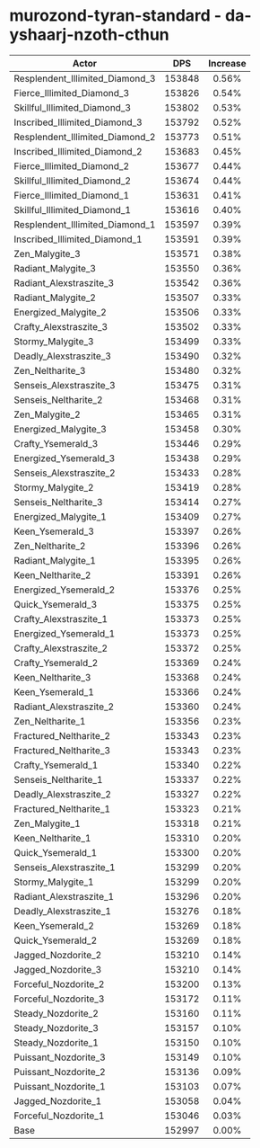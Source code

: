 # murozond-tyran-standard - da-yshaarj-nzoth-cthun
| Actor | DPS | Increase |
|---|:---:|:---:|
|Resplendent_Illimited_Diamond_3|153848|0.56%|
|Fierce_Illimited_Diamond_3|153826|0.54%|
|Skillful_Illimited_Diamond_3|153802|0.53%|
|Inscribed_Illimited_Diamond_3|153792|0.52%|
|Resplendent_Illimited_Diamond_2|153773|0.51%|
|Inscribed_Illimited_Diamond_2|153683|0.45%|
|Fierce_Illimited_Diamond_2|153677|0.44%|
|Skillful_Illimited_Diamond_2|153674|0.44%|
|Fierce_Illimited_Diamond_1|153631|0.41%|
|Skillful_Illimited_Diamond_1|153616|0.40%|
|Resplendent_Illimited_Diamond_1|153597|0.39%|
|Inscribed_Illimited_Diamond_1|153591|0.39%|
|Zen_Malygite_3|153571|0.38%|
|Radiant_Malygite_3|153550|0.36%|
|Radiant_Alexstraszite_3|153542|0.36%|
|Radiant_Malygite_2|153507|0.33%|
|Energized_Malygite_2|153506|0.33%|
|Crafty_Alexstraszite_3|153502|0.33%|
|Stormy_Malygite_3|153499|0.33%|
|Deadly_Alexstraszite_3|153490|0.32%|
|Zen_Neltharite_3|153480|0.32%|
|Senseis_Alexstraszite_3|153475|0.31%|
|Senseis_Neltharite_2|153468|0.31%|
|Zen_Malygite_2|153465|0.31%|
|Energized_Malygite_3|153458|0.30%|
|Crafty_Ysemerald_3|153446|0.29%|
|Energized_Ysemerald_3|153438|0.29%|
|Senseis_Alexstraszite_2|153433|0.28%|
|Stormy_Malygite_2|153419|0.28%|
|Senseis_Neltharite_3|153414|0.27%|
|Energized_Malygite_1|153409|0.27%|
|Keen_Ysemerald_3|153397|0.26%|
|Zen_Neltharite_2|153396|0.26%|
|Radiant_Malygite_1|153395|0.26%|
|Keen_Neltharite_2|153391|0.26%|
|Energized_Ysemerald_2|153376|0.25%|
|Quick_Ysemerald_3|153375|0.25%|
|Crafty_Alexstraszite_1|153373|0.25%|
|Energized_Ysemerald_1|153373|0.25%|
|Crafty_Alexstraszite_2|153372|0.25%|
|Crafty_Ysemerald_2|153369|0.24%|
|Keen_Neltharite_3|153368|0.24%|
|Keen_Ysemerald_1|153366|0.24%|
|Radiant_Alexstraszite_2|153360|0.24%|
|Zen_Neltharite_1|153356|0.23%|
|Fractured_Neltharite_2|153343|0.23%|
|Fractured_Neltharite_3|153343|0.23%|
|Crafty_Ysemerald_1|153340|0.22%|
|Senseis_Neltharite_1|153337|0.22%|
|Deadly_Alexstraszite_2|153327|0.22%|
|Fractured_Neltharite_1|153323|0.21%|
|Zen_Malygite_1|153318|0.21%|
|Keen_Neltharite_1|153310|0.20%|
|Quick_Ysemerald_1|153300|0.20%|
|Senseis_Alexstraszite_1|153299|0.20%|
|Stormy_Malygite_1|153299|0.20%|
|Radiant_Alexstraszite_1|153296|0.20%|
|Deadly_Alexstraszite_1|153276|0.18%|
|Keen_Ysemerald_2|153269|0.18%|
|Quick_Ysemerald_2|153269|0.18%|
|Jagged_Nozdorite_2|153210|0.14%|
|Jagged_Nozdorite_3|153210|0.14%|
|Forceful_Nozdorite_2|153200|0.13%|
|Forceful_Nozdorite_3|153172|0.11%|
|Steady_Nozdorite_2|153160|0.11%|
|Steady_Nozdorite_3|153157|0.10%|
|Steady_Nozdorite_1|153150|0.10%|
|Puissant_Nozdorite_3|153149|0.10%|
|Puissant_Nozdorite_2|153136|0.09%|
|Puissant_Nozdorite_1|153103|0.07%|
|Jagged_Nozdorite_1|153058|0.04%|
|Forceful_Nozdorite_1|153046|0.03%|
|Base|152997|0.00%|
